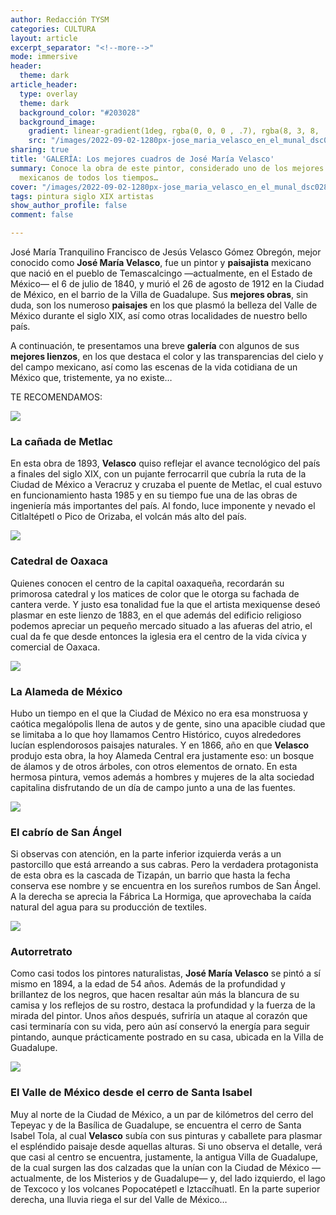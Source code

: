 ```yaml
---
author: Redacción TYSM
categories: CULTURA
layout: article
excerpt_separator: "<!--more-->"
mode: immersive
header:
  theme: dark
article_header:
  type: overlay
  theme: dark
  background_color: "#203028"
  background_image:
    gradient: linear-gradient(1deg, rgba(0, 0, 0 , .7), rgba(8, 3, 8, .9))
    src: "/images/2022-09-02-1280px-jose_maria_velasco_en_el_munal_dsc0287_-35357396650.jpeg"
sharing: true
title: 'GALERÍA: Los mejores cuadros de José María Velasco'
summary: Conoce la obra de este pintor, considerado uno de los mejores paisajistas
  mexicanos de todos los tiempos…
cover: "/images/2022-09-02-1280px-jose_maria_velasco_en_el_munal_dsc0287_-35357396650.jpeg"
tags: pintura siglo XIX artistas
show_author_profile: false
comment: false

---
```

José María Tranquilino Francisco de Jesús Velasco Gómez Obregón, mejor conocido como **José María Velasco**, fue un pintor y **paisajista** mexicano que nació en el pueblo de Temascalcingo —actualmente, en el Estado de México— el 6 de julio de 1840, y murió el 26 de agosto de 1912 en la Ciudad de México, en el barrio de la Villa de Guadalupe. Sus **mejores obras**, sin duda, son los numeroso **paisajes** en los que plasmó la belleza del Valle de México durante el siglo XIX, así como otras localidades de nuestro bello país.

A continuación, te presentamos una breve **galería** con algunos de sus **mejores lienzos**, en los que destaca el color y las transparencias del cielo y del campo mexicano, así como las escenas de la vida cotidiana de un México que, tristemente, ya no existe…

TE RECOMENDAMOS:

![](https://upload.wikimedia.org/wikipedia/commons/thumb/a/aa/Jos%C3%A9_Mar%C3%ADa_Velasco_-_The_Metlac_Ravine_-_Google_Art_Project.jpg/1024px-Jos%C3%A9_Mar%C3%ADa_Velasco_-_The_Metlac_Ravine_-_Google_Art_Project.jpg)

### La cañada de Metlac

En esta obra de 1893, **Velasco** quiso reflejar el avance tecnológico del país a finales del siglo XIX, con un pujante ferrocarril que cubría la ruta de la Ciudad de México a Veracruz y cruzaba el puente de Metlac, el cual estuvo en funcionamiento hasta 1985 y en su tiempo fue una de las obras de ingeniería más importantes del país. Al fondo, luce imponente y nevado el Citlaltépetl o Pico de Orizaba, el volcán más alto del país.

![](https://upload.wikimedia.org/wikipedia/commons/thumb/a/af/Jos%C3%A9_Mar%C3%ADa_Velasco_-_Oaxaca_Cathedral_-_Google_Art_Project.jpg/1024px-Jos%C3%A9_Mar%C3%ADa_Velasco_-_Oaxaca_Cathedral_-_Google_Art_Project.jpg)

### Catedral de Oaxaca

Quienes conocen el centro de la capital oaxaqueña, recordarán su primorosa catedral y los matices de color que le otorga su fachada de cantera verde. Y justo esa tonalidad fue la que el artista mexiquense deseó plasmar en este lienzo de 1883, en el que además del edificio religioso podemos apreciar un pequeño mercado situado a las afueras del atrio, el cual da fe que desde entonces la iglesia era el centro de la vida cívica y comercial de Oaxaca.

![](https://upload.wikimedia.org/wikipedia/commons/thumb/c/cf/Jos%C3%A9_Mar%C3%ADa_Velasco_-_The_Mexico_City_Alameda_-_Google_Art_Project.jpg/1024px-Jos%C3%A9_Mar%C3%ADa_Velasco_-_The_Mexico_City_Alameda_-_Google_Art_Project.jpg)

### La Alameda de México

Hubo un tiempo en el que la Ciudad de México no era esa monstruosa y caótica megalópolis llena de autos y de gente, sino una apacible ciudad que se limitaba a lo que hoy llamamos Centro Histórico, cuyos alrededores lucían esplendorosos paisajes naturales. Y en 1866, año en que **Velasco** produjo esta obra, la hoy Alameda Central era justamente eso: un bosque de álamos y de otros árboles, con otros elementos de ornato. En esta hermosa pintura, vemos además a hombres y mujeres de la alta sociedad capitalina disfrutando de un día de campo junto a una de las fuentes.

![](https://upload.wikimedia.org/wikipedia/commons/thumb/3/3e/Jos%C3%A9_Mar%C3%ADa_Velasco_-_The_San_%C3%81ngel_Goatherd_-_Google_Art_Project.jpg/1018px-Jos%C3%A9_Mar%C3%ADa_Velasco_-_The_San_%C3%81ngel_Goatherd_-_Google_Art_Project.jpg)

### El cabrío de San Ángel

Si observas con atención, en la parte inferior izquierda verás a un pastorcillo que está arreando a sus cabras. Pero la verdadera protagonista de esta obra es la cascada de Tizapán, un barrio que hasta la fecha conserva ese nombre y se encuentra en los sureños rumbos de San Ángel. A la derecha se aprecia la Fábrica La Hormiga, que aprovechaba la caída natural del agua para su producción de textiles.

![](https://upload.wikimedia.org/wikipedia/commons/d/d8/Jose_Maria_Velasco.jpg)

### Autorretrato

Como casi todos los pintores naturalistas, **José María Velasco** se pintó a sí mismo en 1894, a la edad de 54 años. Además de la profundidad y brillantez de los negros, que hacen resaltar aún más la blancura de su camisa y los reflejos de su rostro, destaca la profundidad y la fuerza de la mirada del pintor. Unos años después, sufriría un ataque al corazón que casi terminaría con su vida, pero aún así conservó la energía para seguir pintando, aunque prácticamente postrado en su casa, ubicada en la Villa de Guadalupe.

![](https://upload.wikimedia.org/wikipedia/commons/thumb/e/e2/Jos%C3%A9_Mar%C3%ADa_Velasco_-_The_Valley_of_Mexico_from_the_Santa_Isabel_Mountain_Range_-_Google_Art_Project.jpg/1024px-Jos%C3%A9_Mar%C3%ADa_Velasco_-_The_Valley_of_Mexico_from_the_Santa_Isabel_Mountain_Range_-_Google_Art_Project.jpg)

### El Valle de México desde el cerro de Santa Isabel

Muy al norte de la Ciudad de México, a un par de kilómetros del cerro del Tepeyac y de la Basílica de Guadalupe, se encuentra el cerro de Santa Isabel Tola, al cual **Velasco** subía con sus pinturas y caballete para plasmar el espléndido paisaje desde aquellas alturas. Si uno observa el detalle, verá que casi al centro se encuentra, justamente, la antigua Villa de Guadalupe, de la cual surgen las dos calzadas que la unían con la Ciudad de México —actualmente, de los Misterios y de Guadalupe— y, del lado izquierdo, el lago de Texcoco y los volcanes Popocatépetl e Iztaccíhuatl. En la parte superior derecha, una lluvia riega el sur del Valle de México…